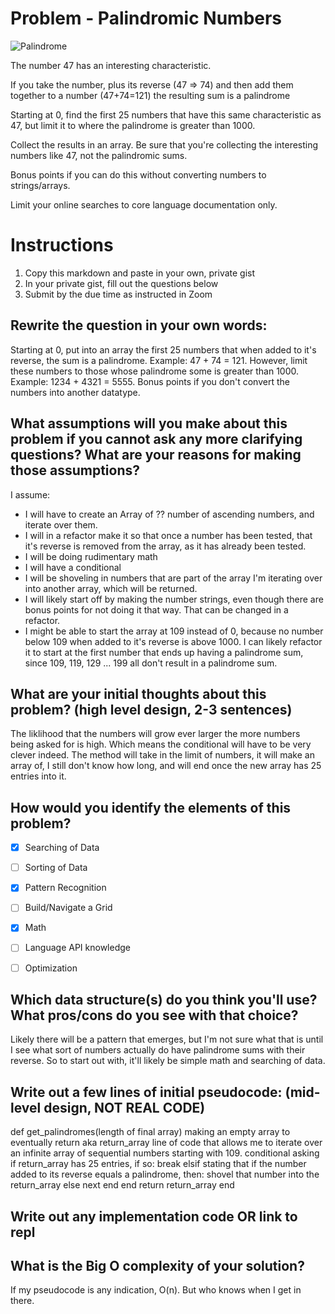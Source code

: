 # Problem - Palindromic Numbers
![Palindrome](https://media.giphy.com/media/xT5LMYqyIPJtjnjiHm/giphy.gif)

The number 47 has an interesting characteristic.

If you take the number, plus its reverse (47 => 74) and then add them together to a number (47+74=121) the resulting sum is a palindrome

Starting at 0, find the first 25 numbers that have this same characteristic as 47, but limit it to where the palindrome is greater than 1000.

Collect the results in an array. Be sure that you're collecting the interesting numbers like 47, not the palindromic sums.

Bonus points if you can do this without converting numbers to strings/arrays.

Limit your online searches to core language documentation only.

# Instructions

1. Copy this markdown and paste in your own, private gist
2. In your private gist, fill out the questions below
4. Submit by the due time as instructed in Zoom


## Rewrite the question in your own words:

Starting at 0, put into an array the first 25 numbers that when added to it's reverse, the sum is a palindrome.  Example: 47 + 74 = 121.  However, limit these numbers to those whose palindrome some is greater than 1000.  Example: 1234 + 4321 = 5555.  Bonus points if you don't convert the numbers into another datatype.


## What assumptions will you make about this problem if you cannot ask any more clarifying questions? What are your reasons for making those assumptions?

I assume:
- I will have to create an Array of ?? number of ascending numbers, and iterate over them.
- I will in a refactor make it so that once a number has been tested, that it's reverse is removed from the array, as it has already been tested.
- I will be doing rudimentary math
- I will have a conditional
- I will be shoveling in numbers that are part of the array I'm iterating over into another array, which will be returned.
- I will likely start off by making the number strings, even though there are bonus points for not doing it that way.  That can be changed in a refactor.
- I might be able to start the array at 109 instead of 0, because no number below 109 when added to it's reverse is above 1000.  I can likely refactor it to start at the first number that ends up having a palindrome sum, since 109, 119, 129 ... 199 all don't result in a palindrome sum.


## What are your initial thoughts about this problem? (high level design, 2-3 sentences)
The liklihood that the numbers will grow ever larger the more numbers being asked for is high.  Which means the conditional will have to be very clever indeed.  The method will take in the limit of numbers, it will make an array of, I still don't know how long, and will end once the new array has 25 entries into it.

## How would you identify the elements of this problem?

- [x] Searching of Data
- [ ] Sorting of Data
- [x] Pattern Recognition
- [ ] Build/Navigate a Grid
- [x] Math
- [ ] Language API knowledge
- [ ] Optimization


## Which data structure(s) do you think you'll use? What pros/cons do you see with that choice?
Likely there will be a pattern that emerges, but I'm not sure what that is until I see what sort of numbers actually do have palindrome sums with their reverse.  So to start out with, it'll likely be simple math and searching of data.

## Write out a few lines of initial pseudocode: (mid-level design, NOT REAL CODE)

def get_palindromes(length of final array)
  making an empty array to eventually return aka return_array
  line of code that allows me to iterate over an infinite array of sequential numbers starting with 109.
    conditional asking if return_array has 25 entries, if so:
      break
    elsif stating that if the number added to its reverse equals a palindrome, then:
      shovel that number into the return_array
    else
      next
    end
  end
  return return_array
end

## Write out any implementation code OR link to repl

## What is the Big O complexity of your solution?
If my pseudocode is any indication, O(n).  But who knows when I get in there.
